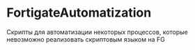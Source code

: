 # FortigateAutomatization
Скрипты для автоматизации некоторых процессов, которые невозможно реализовать скриптовым языком на FG
